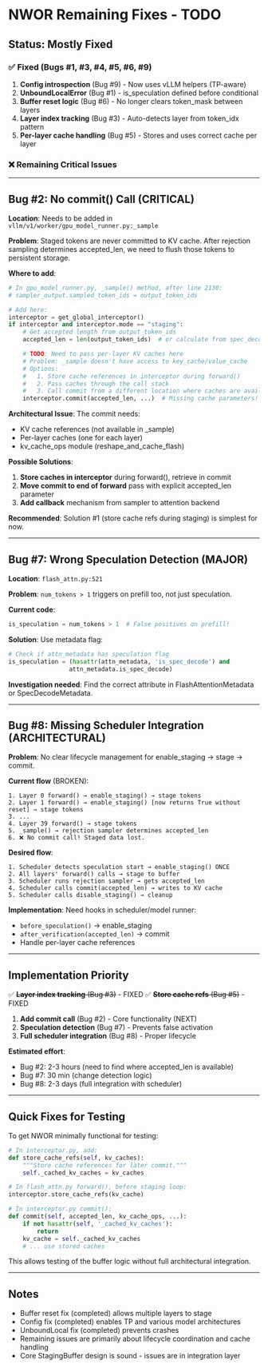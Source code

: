 # NWOR Remaining Fixes - TODO

## Status: Mostly Fixed

### ✅ Fixed (Bugs #1, #3, #4, #5, #6, #9)
1. **Config introspection** (Bug #9) - Now uses vLLM helpers (TP-aware)
2. **UnboundLocalError** (Bug #1) - is_speculation defined before conditional
3. **Buffer reset logic** (Bug #6) - No longer clears token_mask between layers
4. **Layer index tracking** (Bug #3) - Auto-detects layer from token_idx pattern
5. **Per-layer cache handling** (Bug #5) - Stores and uses correct cache per layer

### ❌ Remaining Critical Issues

---

## Bug #2: No commit() Call (CRITICAL)

**Location**: Needs to be added in `vllm/v1/worker/gpu_model_runner.py:_sample`

**Problem**: Staged tokens are never committed to KV cache. After rejection sampling determines accepted_len, we need to flush those tokens to persistent storage.

**Where to add**:
```python
# In gpu_model_runner.py, _sample() method, after line 2130:
# sampler_output.sampled_token_ids = output_token_ids

# Add here:
interceptor = get_global_interceptor()
if interceptor and interceptor.mode == "staging":
    # Get accepted length from output_token_ids
    accepted_len = len(output_token_ids)  # or calculate from spec_decode_metadata

    # TODO: Need to pass per-layer KV caches here
    # Problem: _sample doesn't have access to key_cache/value_cache
    # Options:
    #   1. Store cache references in interceptor during forward()
    #   2. Pass caches through the call stack
    #   3. Call commit from a different location where caches are available
    interceptor.commit(accepted_len, ...)  # Missing cache parameters!
```

**Architectural Issue**: The commit needs:
- KV cache references (not available in _sample)
- Per-layer caches (one for each layer)
- kv_cache_ops module (reshape_and_cache_flash)

**Possible Solutions**:
1. **Store caches in interceptor** during forward(), retrieve in commit
2. **Move commit to end of forward** pass with explicit accepted_len parameter
3. **Add callback** mechanism from sampler to attention backend

**Recommended**: Solution #1 (store cache refs during staging) is simplest for now.

---

## Bug #7: Wrong Speculation Detection (MAJOR)

**Location**: `flash_attn.py:521`

**Problem**: `num_tokens > 1` triggers on prefill too, not just speculation.

**Current code**:
```python
is_speculation = num_tokens > 1  # False positives on prefill!
```

**Solution**: Use metadata flag:
```python
# Check if attn_metadata has speculation flag
is_speculation = (hasattr(attn_metadata, 'is_spec_decode') and
                 attn_metadata.is_spec_decode)
```

**Investigation needed**: Find the correct attribute in FlashAttentionMetadata or SpecDecodeMetadata.

---

## Bug #8: Missing Scheduler Integration (ARCHITECTURAL)

**Problem**: No clear lifecycle management for enable_staging → stage → commit.

**Current flow** (BROKEN):
```
1. Layer 0 forward() → enable_staging() → stage tokens
2. Layer 1 forward() → enable_staging() [now returns True without reset] → stage tokens
3. ...
4. Layer 39 forward() → stage tokens
5. _sample() → rejection sampler determines accepted_len
6. ❌ No commit call! Staged data lost.
```

**Desired flow**:
```
1. Scheduler detects speculation start → enable_staging() ONCE
2. All layers' forward() calls → stage to buffer
3. Scheduler runs rejection sampler → gets accepted_len
4. Scheduler calls commit(accepted_len) → writes to KV cache
5. Scheduler calls disable_staging() → cleanup
```

**Implementation**:
Need hooks in scheduler/model runner:
- `before_speculation()` → enable_staging
- `after_verification(accepted_len)` → commit
- Handle per-layer cache references

---

## Implementation Priority

✅ ~~**Layer index tracking** (Bug #3)~~ - FIXED
✅ ~~**Store cache refs** (Bug #5)~~ - FIXED
1. **Add commit call** (Bug #2) - Core functionality (NEXT)
2. **Speculation detection** (Bug #7) - Prevents false activation
3. **Full scheduler integration** (Bug #8) - Proper lifecycle

**Estimated effort**:
- Bug #2: 2-3 hours (need to find where accepted_len is available)
- Bug #7: 30 min (change detection logic)
- Bug #8: 2-3 days (full integration with scheduler)

---

## Quick Fixes for Testing

To get NWOR minimally functional for testing:

```python
# In interceptor.py, add:
def store_cache_refs(self, kv_caches):
    """Store cache references for later commit."""
    self._cached_kv_caches = kv_caches

# In flash_attn.py forward(), before staging loop:
interceptor.store_cache_refs(kv_cache)

# In interceptor.py commit():
def commit(self, accepted_len, kv_cache_ops, ...):
    if not hasattr(self, '_cached_kv_caches'):
        return
    kv_cache = self._cached_kv_caches
    # ... use stored caches
```

This allows testing of the buffer logic without full architectural integration.

---

## Notes

- Buffer reset fix (completed) allows multiple layers to stage
- Config fix (completed) enables TP and various model architectures
- UnboundLocal fix (completed) prevents crashes
- Remaining issues are primarily about lifecycle coordination and cache handling
- Core StagingBuffer design is sound - issues are in integration layer